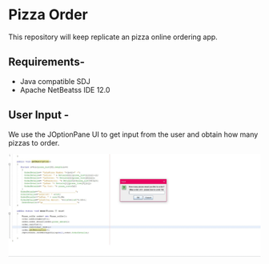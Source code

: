 # Pizza Order
This repository will keep replicate an pizza online ordering app.  

## Requirements-
 - Java compatible SDJ
 - Apache NetBeatss IDE 12.0 

## User Input -

We use the JOptionPane UI to get input from the user and obtain how many pizzas to order. 

<img src="Images/user_input.JPG" >
